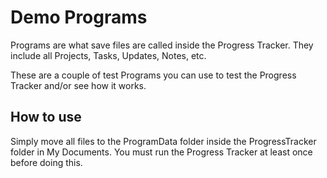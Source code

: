 # Demo Programs

Programs are what save files are called inside the Progress Tracker. They include all Projects, Tasks, Updates, Notes, etc.

These are a couple of test Programs you can use to test the Progress Tracker and/or see how it works.

## How to use

Simply move all files to the ProgramData folder inside the ProgressTracker folder in My Documents. You must run the Progress Tracker at least once before doing this.
